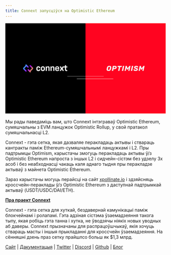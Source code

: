 ```yaml
---
title: Connext запусціўся на Optimistic Ethereum
---
```

  

![](/blog/14/1.png)

Мы рады паведаміць вам, што Connext інтэграваў Optimistic Ethereum, сумяшчальны з EVM ланцужок Optimistic Rollup, у свой пратакол сумяшчальнасці L2.

Connext - гэта сетка, якая дазваляе перакладаць актывы і ствараць кантракты паміж Ethereum-сумяшчальнымі ланцужкамі і L2. Пры падтрымцы Optimism, карыстачы змогуць перакладаць актывы ў/з Optimistic Ethereum напроста з іншых L2 і сидчейн-сістэм без удзелу 3х асоб і без неабходнасці чакаць каля аднаго тыдня пры перакладзе актываў з майнета Optimistic Ethereum.

Зараз карыстачы могуць перайсці на сайт [xpollinate.io](https://bridge.connext.network/) і здзяйсняць кроссчейн-пераклады ў/з Optimistic Ethereum з даступнай падтрымкай актываў (USDT/USDC/DAI/ETH).

  

[**Пра праект Connext**](https://www.connext.network/about)

Connext - гэта сетка для хуткай, бездавернай камунікацыі паміж блокчейнамі і ролапамі. Гэта адзіная сістэма ўзаемадзеяння такога тыпу, якая робіць гэта танна і хутка, не ўводзячы ніякіх новых уводных аб даверы. Connext прызначаны для распрацоўшчыкаў, якія хочуць ствараць масты і іншыя прыкладанні для кроссчейн ўзаемадзеяння. На сённяшні дзень праз сетку прайшлсо больш як $1,3 млрд.

[Сайт](https://connext.network/) | [Дакументацыя](https://docs.connext.network/) | [Twitter](https://twitter.com/connextnetwork) | [Discord](https://discord.gg/raNmNb5) | [Github](https://github.com/connext) | [Блог](https://medium.com/connext)
